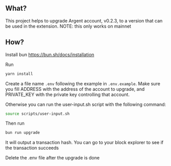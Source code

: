 ## What?

This project helps to upgrade Argent account, v0.2.3, to a version that can be used in the extension.
NOTE: this only works on mainnet

## How?

Install bun https://bun.sh/docs/installation

Run

```bash
yarn install
```

Create a file name `.env` following the example in `.env.example`. Make sure you fill ADDRESS with the address of the account to upgrade, and PRIVATE_KEY with the private key controlling that account.

Otherwise you can run the user-input.sh script with the following command:

```bash
source scripts/user-input.sh
```

Then run

```bash
bun run upgrade
```

It will output a transaction hash. You can go to your block explorer to see if the transaction succeeds

Delete the .env file after the upgrade is done
